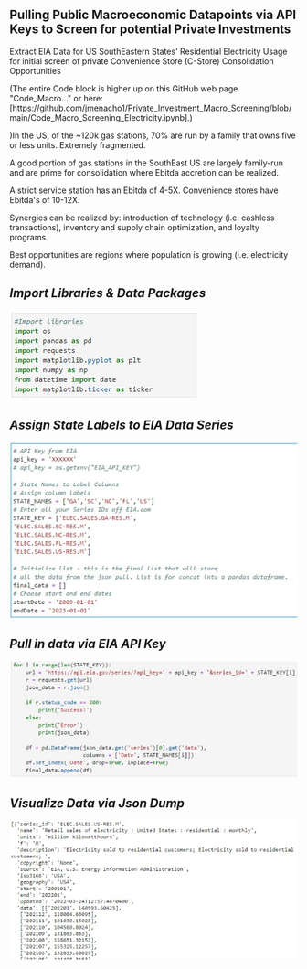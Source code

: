 ## Pulling Public Macroeconomic Datapoints via API Keys to Screen for potential Private Investments

<p>Extract EIA Data for US SouthEastern States' Residential Electricity Usage for initial screen of private Convenience Store (C-Store) Consolidation Opportunities

<p>(The entire Code block is higher up on this GitHub web page "Code_Macro..." or here: [https://github.com/jmenacho1/Private_Investment_Macro_Screening/blob/main/Code_Macro_Screening_Electricity.ipynb].)

<p>)In the US, of the ~120k gas stations, 70% are run by a family that owns five or less units. Extremely fragmented.
<p>A good portion of gas stations in the SouthEast US are largely family-run and are prime for consolidation where Ebitda accretion can be realized.
<p>A strict service station has an Ebitda of 4-5X. Convenience stores have Ebitda's of 10-12X.
<p>Synergies can be realized by: introduction of technology (i.e. cashless transactions), inventory and supply chain optimization, and loyalty programs
<p>Best opportunities are regions where population is growing (i.e. electricity demand).




## _Import Libraries & Data Packages_
![firstimage](/Images/private_investment_1.jpg)

## _Assign State Labels to EIA Data Series_
![secondimage](/Images/private_investment_2.jpg)

## _Pull in data via EIA API Key_
![thirdimage](/Images/private_investment_3.jpg)

## _Visualize Data via Json Dump_
![thirdimage](/Images/private_investment_4.jpg)